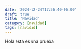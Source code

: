 ```yaml
---
date: '2024-12-24T17:56:40-06:00'
draft: true
title: 'Navidad'
category: [navidad]
tags: [navidad]
---
```

Hola esta es una prueba